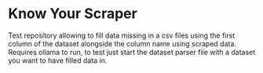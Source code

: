 # Know Your Scraper
Test repository allowing to fill data missing in a csv files using the first column of the dataset alongside the column name using scraped data. Requires ollama to run, to test just start the dataset parser file with a dataset you want to have filled data in.
